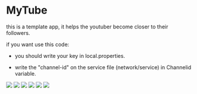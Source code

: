 # MyTube
this is a template app, it  helps the youtuber become closer to their followers.

if you want use this code: 

* you should write your key in local.properties.

* write the "channel-id" on the service file (network/service) in Channelid variable.

![](home.png)
![](playlist.png)
![](playlists.png)
![](more.png)
![](video.png)
![](videosPlaylist.png)
